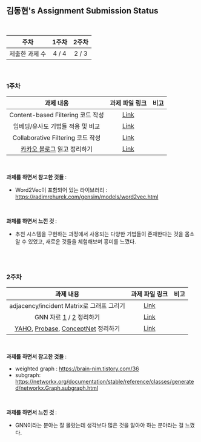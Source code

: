 ## 김동현's Assignment Submission Status

<br>

| 주차 | 1주차 | 2주차 |
| :---: | :---: | :---: |
| 제출한 과제 수 | 4 / 4 | 2 / 3 | 

<br>

### 1주차

| 과제 내용 | 과제 파일 링크 | 비고 |
| :---: | :---: | :---: |
| Content-based Filtering 코드 작성 | [Link](https://github.com/gachonEDA/assignment/blob/main/1%EA%B8%B0/%EA%B9%80%EB%8F%99%ED%98%84/1%EC%A3%BC%EC%B0%A8/content_based_filtering.ipynb) |  |
| 임베딩/유사도 기법들 적용 및 비교 | [Link](https://github.com/gachonEDA/assignment/blob/main/1%EA%B8%B0/%EA%B9%80%EB%8F%99%ED%98%84/1%EC%A3%BC%EC%B0%A8/%EC%9E%84%EB%B2%A0%EB%94%A9_%EC%9C%A0%EC%82%AC%EB%8F%84_%EB%B9%84%EA%B5%90.md) |  |
| Collaborative Filtering 코드 작성 | [Link](https://github.com/gachonEDA/assignment/blob/main/1%EA%B8%B0/%EA%B9%80%EB%8F%99%ED%98%84/1%EC%A3%BC%EC%B0%A8/collaborative_filtering.ipynb) |  |
| [카카오 블로그](https://tech.kakao.com/2021/10/18/collaborative-filtering/) 읽고 정리하기 | [Link](https://github.com/gachonEDA/assignment/blob/main/1%EA%B8%B0/%EA%B9%80%EB%8F%99%ED%98%84/1%EC%A3%BC%EC%B0%A8/%EC%B9%B4%EC%B9%B4%EC%98%A4%20%EB%B8%94%EB%A1%9C%EA%B7%B8%20%EC%9D%BD%EA%B3%A0%20%EC%A0%95%EB%A6%AC%ED%95%98%EA%B8%B0.txt) |  |
<br>

<b> 과제를 하면서 참고한 것들 </b> :

* Word2Vec이 포함되어 있는 라이브러리 : https://radimrehurek.com/gensim/models/word2vec.html


<br>

<b> 과제를 하면서 느낀 것 </b> :
* 추천 시스템을 구현하는 과정에서 사용되는 다양한 기법들이 존재한다는 것을 몸소 알 수 있었고, 새로운 것들을 체험해보며 흥미를 느꼈다.

 

<br>
<br>

### 2주차

| 과제 내용 | 과제 파일 링크 | 비고 |
| :---: | :---: | :---: |
| adjacency/incident Matrix로 그래프 그리기 | [Link](https://github.com/gachonEDA/assignment/blob/main/1%EA%B8%B0/%EA%B9%80%EB%8F%99%ED%98%84/2%EC%A3%BC%EC%B0%A8/graph_to_matrix.ipynb) |  |
| GNN 자료 [1](https://velog.io/@whattsup_kim/Graph-Neural-Networks-%EA%B8%B0%EB%B3%B8-%EC%89%BD%EA%B2%8C-%EC%9D%B4%ED%95%B4%ED%95%98%EA%B8%B0) / [2](https://medium.com/watcha/gnn-%EC%86%8C%EA%B0%9C-%EA%B8%B0%EC%B4%88%EB%B6%80%ED%84%B0-%EB%85%BC%EB%AC%B8%EA%B9%8C%EC%A7%80-96567b783479) 정리하기 | [Link](https://github.com/gachonEDA/assignment/blob/main/1%EA%B8%B0/%EA%B9%80%EB%8F%99%ED%98%84/2%EC%A3%BC%EC%B0%A8/GNN%20%EC%9E%90%EB%A3%8C%20%EC%A0%95%EB%A6%AC.txt) |  |
| [YAHO](https://asiabiega.github.io/papers/yago3_cidr2015.pdf), [Probase](https://www.researchgate.net/publication/241623566_Probase_A_probabilistic_taxonomy_for_text_understanding), [ConceptNet](https://arxiv.org/pdf/1612.03975.pdf) 정리하기 | [Link](https://github.com/gachonEDA/assignment/blob/main/1%EA%B8%B0/%EA%B9%80%EB%8F%99%ED%98%84/2%EC%A3%BC%EC%B0%A8/%EC%A7%80%EC%8B%9D%20%EA%B7%B8%EB%9E%98%ED%94%84%20%EC%A0%95%EB%A6%AC.txt) |  |
<br>

<b> 과제를 하면서 참고한 것들 </b> :

- weighted graph : https://brain-nim.tistory.com/36
- subgraph: https://networkx.org/documentation/stable/reference/classes/generated/networkx.Graph.subgraph.html


<br>

<b> 과제를 하면서 느낀 것 </b> :

- GNN이라는 분야는 잘 몰랐는데 생각보다 많은 것을 알아야 하는 분야라는 걸 느꼈다. 

 

<br>
<br>
